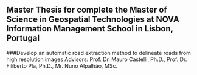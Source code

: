 ## Master Thesis for complete the Master of Science in Geospatial Technologies at NOVA Information Management School in Lisbon, Portugal
###Develop an automatic road extraction method to delineate roads from high resolution images
Advisors: Prof. Dr. Mauro Castelli, Ph.D., Prof. Dr. Filiberto Pla, Ph.D., Mr. Nuno Alpalhão, MSc.
